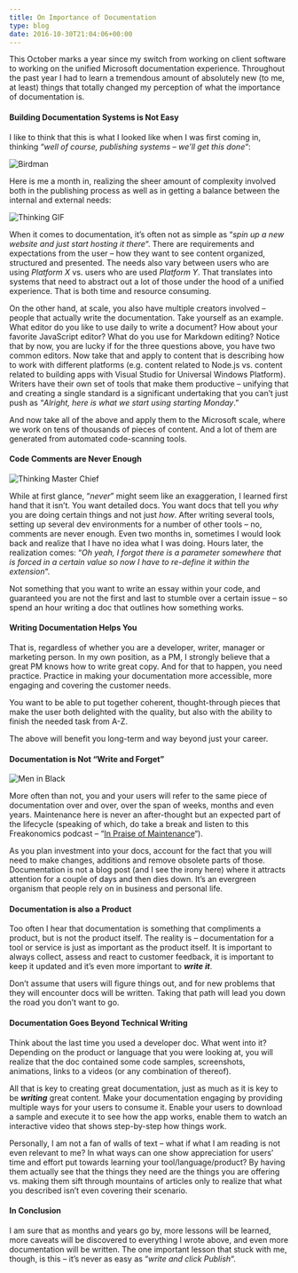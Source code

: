 ```yaml
---
title: On Importance of Documentation
type: blog
date: 2016-10-30T21:04:06+00:00
---
```


This October marks a year since my switch from working on client software to working on the unified Microsoft documentation experience. Throughout the past year I had to learn a tremendous amount of absolutely new (to me, at least) things that totally changed my perception of what the importance of documentation is.

#### Building Documentation Systems is Not Easy

I like to think that this is what I looked like when I was first coming in, thinking &#8220;_well of course, publishing systems &#8211; we&#8217;ll get this done_&#8220;:

![Birdman](/images/postmedia/on-importance-of-documentation/birdman.gif)

Here is me a month in, realizing the sheer amount of complexity involved both in the publishing process as well as in getting a balance between the internal and external needs:

![Thinking GIF](/images/postmedia/on-importance-of-documentation/thinking.gif)

When it comes to documentation, it&#8217;s often not as simple as &#8220;_spin up a new website and just start hosting it there_&#8220;. There are requirements and expectations from the user &#8211; how they want to see content organized, structured and presented. The needs also vary between users who are using _Platform X_ vs. users who are used _Platform Y_. That translates into systems that need to abstract out a lot of those under the hood of a unified experience. That is both time and resource consuming.

On the other hand, at scale, you also have multiple creators involved &#8211; people that actually write the documentation. Take yourself as an example. What editor do you like to use daily to write a document? How about your favorite JavaScript editor? What do you use for Markdown editing? Notice that by now, you are lucky if for the three questions above, you have two common editors. Now take that and apply to content that is describing how to work with different platforms (e.g. content related to Node.js vs. content related to building apps with Visual Studio for Universal Windows Platform). Writers have their own set of tools that make them productive &#8211; unifying that and creating a single standard is a significant undertaking that you can&#8217;t just push as &#8220;_Alright, here is what we start using starting Monday_.&#8221;

And now take all of the above and apply them to the Microsoft scale, where we work on tens of thousands of pieces of content. And a lot of them are generated from automated code-scanning tools.

#### Code Comments are Never Enough

![Thinking Master Chief](/images/postmedia/on-importance-of-documentation/think_chief.jpg)

While at first glance, &#8220;_never_&#8221; might seem like an exaggeration, I learned first hand that it isn&#8217;t. You want detailed docs. You want docs that tell you _why_ you are doing certain things and not just _how_. After writing several tools, setting up several dev environments for a number of other tools &#8211; no, comments are never enough. Even two months in, sometimes I would look back and realize that I have no idea what I was doing. Hours later, the realization comes: &#8220;_Oh yeah, I forgot there is a parameter somewhere that is forced in a certain value so now I have to re-define it within the extension_&#8220;.

Not something that you want to write an essay within your code, and guaranteed you are not the first and last to stumble over a certain issue &#8211; so spend an hour writing a doc that outlines how something works.

#### Writing Documentation Helps You

That is, regardless of whether you are a developer, writer, manager or marketing person. In my own position, as a PM, I strongly believe that a great PM knows how to write great copy. And for that to happen, you need practice. Practice in making your documentation more accessible, more engaging and covering the customer needs.

You want to be able to put together coherent, thought-through pieces that make the user both delighted with the quality, but also with the ability to finish the needed task from A-Z.

The above will benefit you long-term and way beyond just your career.

#### Documentation is Not &#8220;Write and Forget&#8221;

![Men in Black](/images/postmedia/on-importance-of-documentation/forget.gif)

More often than not, you and your users will refer to the same piece of documentation over and over, over the span of weeks, months and even years. Maintenance here is never an after-thought but an expected part of the lifecycle (speaking of which, do take a break and listen to this Freakonomics podcast &#8211; &#8220;[In Praise of Maintenance][1]&#8220;).

As you plan investment into your docs, account for the fact that you will need to make changes, additions and remove obsolete parts of those. Documentation is not a blog post (and I see the irony here) where it attracts attention for a couple of days and then dies down. It&#8217;s an evergreen organism that people rely on in business and personal life.

#### Documentation is also a Product

Too often I hear that documentation is something that compliments a product, but is not the product itself. The reality is &#8211; documentation for a tool or service is just as important as the product itself. It is important to always collect, assess and react to customer feedback, it is important to keep it updated and it&#8217;s even more important to _**write it**_.

Don&#8217;t assume that users will figure things out, and for new problems that they will encounter docs will be written. Taking that path will lead you down the road you don&#8217;t want to go.

#### Documentation Goes Beyond Technical Writing

Think about the last time you used a developer doc. What went into it? Depending on the product or language that you were looking at, you will realize that the doc contained some code samples, screenshots, animations, links to a videos (or any combination of thereof).

All that is key to creating great documentation, just as much as it is key to be _**writing**_ great content. Make your documentation engaging by providing multiple ways for your users to consume it. Enable your users to download a sample and execute it to see how the app works, enable them to watch an interactive video that shows step-by-step how things work.

Personally, I am not a fan of walls of text &#8211; what if what I am reading is not even relevant to me? In what ways can one show appreciation for users&#8217; time and effort put towards learning your tool/language/product? By having them actually see that the things they need are the things you are offering vs. making them sift through mountains of articles only to realize that what you described isn&#8217;t even covering their scenario.

#### In Conclusion

I am sure that as months and years go by, more lessons will be learned, more caveats will be discovered to everything I wrote above, and even more documentation will be written. The one important lesson that stuck with me, though, is this &#8211; it&#8217;s never as easy as &#8220;_write and click Publish_&#8220;.

 [1]: http://www.podcastone.com/embed?progID=437&pid=1686724